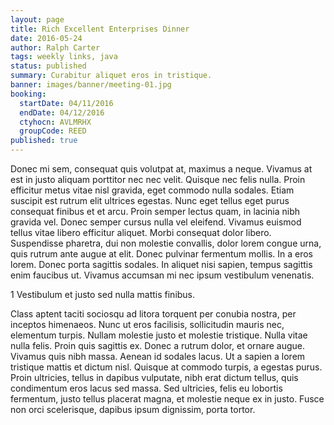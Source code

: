 ```yaml
---
layout: page
title: Rich Excellent Enterprises Dinner
date: 2016-05-24
author: Ralph Carter
tags: weekly links, java
status: published
summary: Curabitur aliquet eros in tristique.
banner: images/banner/meeting-01.jpg
booking:
  startDate: 04/11/2016
  endDate: 04/12/2016
  ctyhocn: AVLMRHX
  groupCode: REED
published: true
---
```

Donec mi sem, consequat quis volutpat at, maximus a neque. Vivamus at est in justo aliquam porttitor nec nec velit. Quisque nec felis nulla. Proin efficitur metus vitae nisl gravida, eget commodo nulla sodales. Etiam suscipit est rutrum elit ultrices egestas. Nunc eget tellus eget purus consequat finibus et et arcu. Proin semper lectus quam, in lacinia nibh gravida vel. Donec semper cursus nulla vel eleifend. Vivamus euismod tellus vitae libero efficitur aliquet.
Morbi consequat dolor libero. Suspendisse pharetra, dui non molestie convallis, dolor lorem congue urna, quis rutrum ante augue at elit. Donec pulvinar fermentum mollis. In a eros lorem. Donec porta sagittis sodales. In aliquet nisi sapien, tempus sagittis enim faucibus ut. Vivamus accumsan mi nec ipsum vestibulum venenatis.

1 Vestibulum et justo sed nulla mattis finibus.

Class aptent taciti sociosqu ad litora torquent per conubia nostra, per inceptos himenaeos. Nunc ut eros facilisis, sollicitudin mauris nec, elementum turpis. Nullam molestie justo et molestie tristique. Nulla vitae nulla felis. Proin quis sagittis ex. Donec a rutrum dolor, et ornare augue. Vivamus quis nibh massa. Aenean id sodales lacus. Ut a sapien a lorem tristique mattis et dictum nisl. Quisque at commodo turpis, a egestas purus. Proin ultricies, tellus in dapibus vulputate, nibh erat dictum tellus, quis condimentum eros lacus sed massa. Sed ultricies, felis eu lobortis fermentum, justo tellus placerat magna, et molestie neque ex in justo. Fusce non orci scelerisque, dapibus ipsum dignissim, porta tortor.

